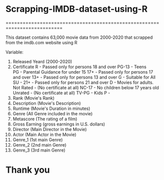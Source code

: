 # Scrapping-IMDB-dataset-using-R
==========================================================================

This dataset contains 63,000 movie data from 2000-2020
that scrapped from the imdb.com website using R

Variable:
1. Released Yeard (2000-2020)
2. Certificate
     	R          - Passed only for persons 18 and over
     	PG-13      - Teens	
     	PG         - Parental Guidance for under 15
	17+        - Passed only for persons 17 and over
	13+        - Passed only for persons 13 and over
	G          - Suitable for All
	SU         - 
	21+        - Passed only for persons 21 and over 
	D          - Movies for adults.
	Not Rated  - (No certificate at all)
	NC-17      - No children below 17 years old
	Unrated    - (No certificate at all)
	TV-PG      - Kids
	P          - 
3.  Rank (Movie's Rank)
4.  Description (Movie's Description)
5.  Runtime (Movie's Duration in minutes)
6.  Genre (All Genre included in the movie)
7.  Metascore (The rating of a film)
8.  Gross Earning (gross earnings in U.S. dollars)
9.  Director (Main Director in the Movie)
10. Actor (Main Actor in the Movie)
11. Genre_1 (1st main Genre)
12. Genre_2 (2nd main Genre)
13. Genre_3 (3rd main Genre)

Thank you
==========================================================================



